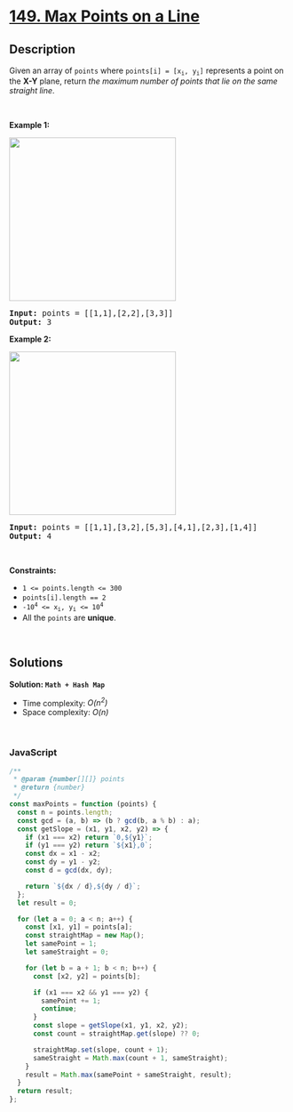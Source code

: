# [149. Max Points on a Line](https://leetcode.com/problems/max-points-on-a-line)

## Description

<div class="elfjS" data-track-load="description_content"><p>Given an array of <code>points</code> where <code>points[i] = [x<sub>i</sub>, y<sub>i</sub>]</code> represents a point on the <strong>X-Y</strong> plane, return <em>the maximum number of points that lie on the same straight line</em>.</p>

<p>&nbsp;</p>
<p><strong class="example">Example 1:</strong></p>
<img alt="" src="https://assets.leetcode.com/uploads/2021/02/25/plane1.jpg" style="width: 300px; height: 294px;">
<pre><strong>Input:</strong> points = [[1,1],[2,2],[3,3]]
<strong>Output:</strong> 3
</pre>

<p><strong class="example">Example 2:</strong></p>
<img alt="" src="https://assets.leetcode.com/uploads/2021/02/25/plane2.jpg" style="width: 300px; height: 294px;">
<pre><strong>Input:</strong> points = [[1,1],[3,2],[5,3],[4,1],[2,3],[1,4]]
<strong>Output:</strong> 4
</pre>

<p>&nbsp;</p>
<p><strong>Constraints:</strong></p>

<ul>
	<li><code>1 &lt;= points.length &lt;= 300</code></li>
	<li><code>points[i].length == 2</code></li>
	<li><code>-10<sup>4</sup> &lt;= x<sub>i</sub>, y<sub>i</sub> &lt;= 10<sup>4</sup></code></li>
	<li>All the <code>points</code> are <strong>unique</strong>.</li>
</ul>
</div>

<p>&nbsp;</p>

## Solutions

**Solution: `Math + Hash Map`**

- Time complexity: <em>O(n<sup>2</sup>)</em>
- Space complexity: <em>O(n)</em>

<p>&nbsp;</p>

### **JavaScript**

```js
/**
 * @param {number[][]} points
 * @return {number}
 */
const maxPoints = function (points) {
  const n = points.length;
  const gcd = (a, b) => (b ? gcd(b, a % b) : a);
  const getSlope = (x1, y1, x2, y2) => {
    if (x1 === x2) return `0,${y1}`;
    if (y1 === y2) return `${x1},0`;
    const dx = x1 - x2;
    const dy = y1 - y2;
    const d = gcd(dx, dy);

    return `${dx / d},${dy / d}`;
  };
  let result = 0;

  for (let a = 0; a < n; a++) {
    const [x1, y1] = points[a];
    const straightMap = new Map();
    let samePoint = 1;
    let sameStraight = 0;

    for (let b = a + 1; b < n; b++) {
      const [x2, y2] = points[b];

      if (x1 === x2 && y1 === y2) {
        samePoint += 1;
        continue;
      }
      const slope = getSlope(x1, y1, x2, y2);
      const count = straightMap.get(slope) ?? 0;

      straightMap.set(slope, count + 1);
      sameStraight = Math.max(count + 1, sameStraight);
    }
    result = Math.max(samePoint + sameStraight, result);
  }
  return result;
};
```
